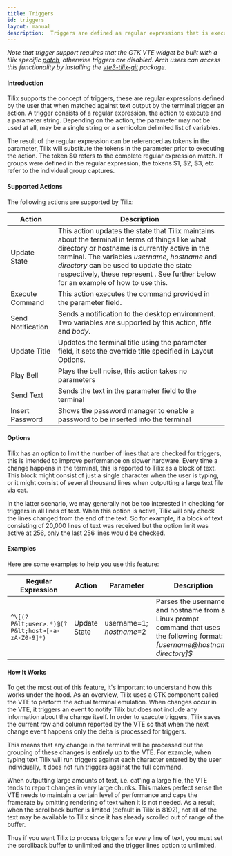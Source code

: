 ```yaml
---
title: Triggers
id: triggers
layout: manual
description:  Triggers are defined as regular expressions that is executed against content in the terminal. When a trigger matches content, a corresponding action is executed. 
---
```

*Note that trigger support requires that the GTK VTE widget be built with a tilix specific [patch](https://github.com/gnunn1/tilix/blob/master/experimental/vte/alternate-screen.patch), otherwise triggers are disabled. Arch users can access this functionality by installing the [vte3-tilix-git](https://aur.archlinux.org/packages/vte3-tilix-git) package.*

#### Introduction

Tilix supports the concept of triggers, these are regular expressions defined by the user that when matched against text output by the terminal trigger an action. A trigger consists of a regular expression, the action to execute and a parameter string. Depending on the action, the parameter may not be used at all, may be a single string or a semicolon delimited list of variables.

The result of the regular expression can be referenced as tokens in the parameter, Tilix will substitute the tokens in the parameter prior to executing the action. The token $0 refers to the complete regular expression match. If groups were defined in the regular expression, the tokens $1, $2, $3, etc refer to the individual group captures.

#### Supported Actions

The following actions are supported by Tilix:

| Action            | Description                                                                                                                                                                                                                                                                                                                             |
|-------------------|-----------------------------------------------------------------------------------------------------------------------------------------------------------------------------------------------------------------------------------------------------------------------------------------------------------------------------------------|
| Update State      | This action updates the state that Tilix maintains about the terminal in terms of things like what directory or hostname is currently active in the terminal. The variables *username*, *hostname* and *directory* can be used to update the state respectively, these represent . See further below for an example of how to use this. |
| Execute Command   | This action executes the command provided in the parameter field.                                                                                                                                                                                                                                                                       |
| Send Notification | Sends a notification to the desktop environment. Two variables are supported by this action, *title* and *body*.                                                                                                                                                                                                                        |
| Update Title      | Updates the terminal title using the parameter field, it sets the override title specified in Layout Options.                                                                                                                                                                                                                           |
| Play Bell         | Plays the bell noise, this action takes no parameters                                                                                                                                                                                                                                                                                   |
| Send Text         | Sends the text in the parameter field to the terminal                                                                                                                                                                                                                                                                                   |
| Insert Password   | Shows the password manager to enable a password to be inserted into the terminal                                                                                                                                                                                                                                                        |

#### Options

Tilix has an option to limit the number of lines that are checked for triggers, this is intended to improve performance on slower hardware. Every time a change happens in the terminal, this is reported to Tilix as a block of text. This block might consist of just a single character when the user is typing, or it might consist of several thousand lines when outputting a large text file via cat.

In the latter scenario, we may generally not be too interested in checking for triggers in all lines of text. When this option is active, Tilix will only check the lines changed from the end of the text. So for example, if a block of text consisting of 20,000 lines of text was received but the option limit was active at 256, only the last 256 lines would be checked.

#### Examples

Here are some examples to help you use this feature:

| Regular Expression                                  | Action       | Parameter               | Description                                                                                                                   |
|-----------------------------------------------------|--------------|-------------------------|-------------------------------------------------------------------------------------------------------------------------------|
| ```^\[(?P&lt;user>.*)@(?P&lt;host>[-a-zA-Z0-9]*)``` | Update State | username=$1;hostname=$2 | Parses the username and hostname from a Linux prompt command that uses the following format: *[username@hostname directory]$* |

#### How It Works

To get the most out of this feature, it's important to understand how this works under the hood. As an overview, Tilix uses a GTK component called the VTE to perform the actual terminal emulation. When changes occur in the VTE, it triggers an event to notify Tilix but does not include any information about the change itself. In order to execute triggers, Tilix saves the current row and column reported by the VTE so that when the next change event happens only the delta is processed for triggers.

This means that any change in the terminal will be processed but the grouping of these changes is entirely up to the VTE. For example, when typing text Tilix will run triggers against each character entered by the user individually, it does not run triggers against the full command. 

When outputting large amounts of text, i.e. cat'ing a large file, the VTE tends to report changes in very large chunks. This makes perfect sense the VTE needs to maintain a certain level of performance and caps the framerate by omitting rendering of text when it is not needed. As a result, when the scrollback buffer is limited (default in Tilix is 8192), not all of the text may be available to Tilix since it has already scrolled out of range of the buffer.

Thus if you want Tilix to process triggers for every line of text, you must set the scrollback buffer to unlimited and the trigger lines option to unlimited.

